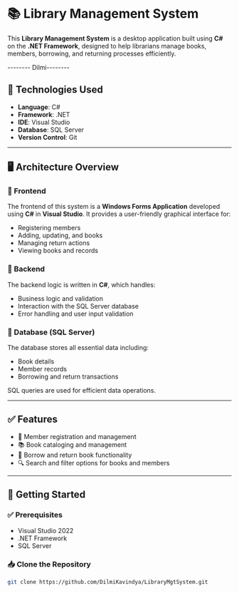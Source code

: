 # 📚 Library Management System

This **Library Management System** is a desktop application built using **C#** on the **.NET Framework**, designed to help librarians manage books, members, borrowing, and returning processes efficiently.

-------- Dilmi--------

## 🔧 Technologies Used

- **Language**: C#
- **Framework**: .NET
- **IDE**: Visual Studio
- **Database**: SQL Server 
- **Version Control**: Git 

---

## 🖥️ Architecture Overview

### 🔸 Frontend
The frontend of this system is a **Windows Forms Application** developed using **C#** in **Visual Studio**. It provides a user-friendly graphical interface for:
- Registering members
- Adding, updating, and books
- Managing return actions
- Viewing books and records

### 🔸 Backend
The backend logic is written in **C#**, which handles:
- Business logic and validation
- Interaction with the SQL Server database
- Error handling and user input validation

### 🔸 Database (SQL Server)
The database stores all essential data including:
- Book details
- Member records
- Borrowing and return transactions

SQL queries are used for efficient data operations.

---


## ✅ Features

- 📘 Member registration and management  
- 📚 Book cataloging and management  
- 🔄 Borrow and return book functionality   
- 🔍 Search and filter options for books and members

---

## 🚀 Getting Started

### ✅ Prerequisites

- Visual Studio 2022 
- .NET Framework
- SQL Server

### 📥 Clone the Repository

```bash
git clone https://github.com/DilmiKavindya/LibraryMgtSystem.git
